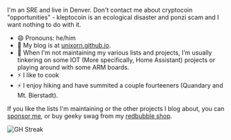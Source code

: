 <!--
**unixorn/unixorn** is a ✨ _special_ ✨ repository because its `README.md` (this file) appears on your GitHub profile.
### Hi there 👋

Here are some ideas to get you started:

- 🔭 I’m currently working on ...
- 🌱 I’m currently learning ...
- 👯 I’m looking to collaborate on ...
- 🤔 I’m looking for help with ...
- 💬 Ask me about ...
- 📫 How to reach me: ...
- 😄 Pronouns: ...
- ⚡ Fun fact: ...
-->

I'm an SRE and live in Denver. Don't contact me about cryptocoin "opportunities" - kleptocoin is an ecological disaster and ponzi scam and I want nothing to do with it.

- 😄 Pronouns: he/him
- 💬 My blog is at [unixorn.github.io](https://unixorn.github.io/post/).
- 🔭 When I'm not maintaining my various lists and projects, I’m usually tinkering on some IOT (More specifically, Home Assistant) projects or playing around with some ARM boards.
- ⚡ I like to cook
- ⚡ I enjoy hiking and have summited a couple fourteeners (Quandary and Mt. Bierstadt).

If you like the lists I'm maintaining or the other projects I blog about, you can [sponsor me](https://github.com/sponsors/unixorn), or buy geeky swag from my [redbubble shop](https://www.redbubble.com/people/unixorn/shop).

![GH Streak](https://github-readme-streak-stats.herokuapp.com/?user=unixorn)
